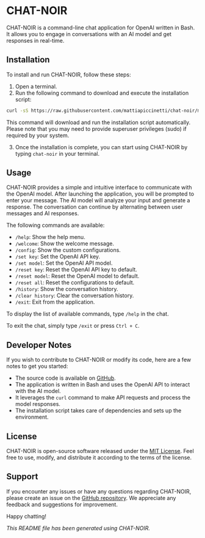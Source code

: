 # CHAT-NOIR

CHAT-NOIR is a command-line chat application for OpenAI written in Bash. It allows you to engage in conversations with an AI model and get responses in real-time.

## Installation

To install and run CHAT-NOIR, follow these steps:

1. Open a terminal.
2. Run the following command to download and execute the installation script:

```bash
curl -sS https://raw.githubusercontent.com/mattiapiccinetti/chat-noir/main/install.sh | sh
```

This command will download and run the installation script automatically. Please note that you may need to provide superuser privileges (sudo) if required by your system.

3. Once the installation is complete, you can start using CHAT-NOIR by typing `chat-noir` in your terminal.

## Usage

CHAT-NOIR provides a simple and intuitive interface to communicate with the OpenAI model. After launching the application, you will be prompted to enter your message. The AI model will analyze your input and generate a response. The conversation can continue by alternating between user messages and AI responses.

The following commands are available:
- `/help`: Show the help menu.
- `/welcome`: Show the welcome message.
- `/config`: Show the custom configurations.
- `/set key`: Set the OpenAI API key.
- `/set model`: Set the OpenAI API model.
- `/reset key`: Reset the OpenAI API key to default.
- `/reset model`: Reset the OpenAI model to default.
- `/reset all`: Reset the configurations to default.
- `/history`: Show the conversation history.
- `/clear history`: Clear the conversation history.
- `/exit`: Exit from the application.

To display the list of available commands, type `/help` in the chat.

To exit the chat, simply type `/exit` or press `Ctrl + C`.

## Developer Notes

If you wish to contribute to CHAT-NOIR or modify its code, here are a few notes to get you started:

- The source code is available on [GitHub](https://github.com/mattiapiccinetti/chat-noir).
- The application is written in Bash and uses the OpenAI API to interact with the AI model.
- It leverages the `curl` command to make API requests and process the model responses.
- The installation script takes care of dependencies and sets up the environment.

## License

CHAT-NOIR is open-source software released under the [MIT License](https://github.com/mattiapiccinetti/chat-noir/blob/main/LICENSE). Feel free to use, modify, and distribute it according to the terms of the license.

## Support

If you encounter any issues or have any questions regarding CHAT-NOIR, please create an issue on the [GitHub repository](https://github.com/mattiapiccinetti/chat-noir/issues). We appreciate any feedback and suggestions for improvement.

Happy chatting!


_This README file has been generated using CHAT-NOIR._